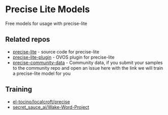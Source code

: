 # Precise Lite Models

Free models for usage with precise-lite

## Related repos

- [precise-lite](https://github.com/OpenVoiceOS/precise-lite) - source code for precise-lite
- [precise-lite-plugin](https://github.com/OpenVoiceOS/ovos-ww-plugin-precise-lite) - OVOS plugin for precise-lite
- [precise-community-data](https://github.com/MycroftAI/precise-community-data) - Community data, if you submit your samples 
  to the community repo and open an issue here with the link we will train a 
  precise-lite model for you
  
## Training

- [el-tocino/localcroft/precise](https://github.com/el-tocino/localcroft/blob/master/precise/Precise.md)
- [secret_sauce_ai/Wake-Word-Project](https://github.com/secretsauceai/secret_sauce_ai/wiki/Wake-Word-Project)